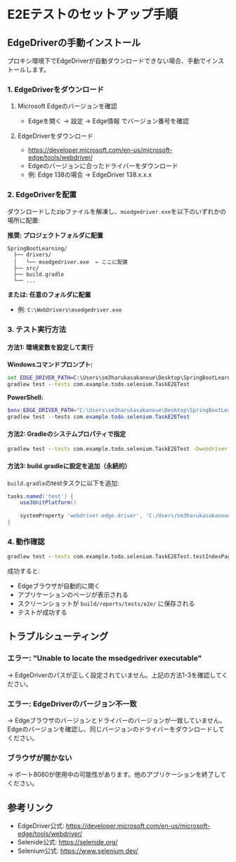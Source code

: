 # E2Eテストのセットアップ手順

## EdgeDriverの手動インストール

プロキシ環境下でEdgeDriverが自動ダウンロードできない場合、手動でインストールします。

### 1. EdgeDriverをダウンロード

1. Microsoft Edgeのバージョンを確認
   - Edgeを開く → 設定 → Edge情報 でバージョン番号を確認
   
2. EdgeDriverをダウンロード
   - https://developer.microsoft.com/en-us/microsoft-edge/tools/webdriver/
   - Edgeのバージョンに合ったドライバーをダウンロード
   - 例: Edge 138の場合 → EdgeDriver 138.x.x.x

### 2. EdgeDriverを配置

ダウンロードしたzipファイルを解凍し、`msedgedriver.exe`を以下のいずれかの場所に配置:

**推奨: プロジェクトフォルダに配置**
```
SpringBootLearning/
  ├── drivers/
  │   └── msedgedriver.exe  ← ここに配置
  ├── src/
  ├── build.gradle
  └── ...
```

**または: 任意のフォルダに配置**
- 例: `C:\WebDrivers\msedgedriver.exe`

### 3. テスト実行方法

#### 方法1: 環境変数を設定して実行

**Windowsコマンドプロンプト:**
```cmd
set EDGE_DRIVER_PATH=C:\Users\sm3harukasakanoue\Desktop\SpringBootLearning\drivers\msedgedriver.exe
gradlew test --tests com.example.todo.selenium.TaskE2ETest
```

**PowerShell:**
```powershell
$env:EDGE_DRIVER_PATH="C:\Users\sm3harukasakanoue\Desktop\SpringBootLearning\drivers\msedgedriver.exe"
gradlew test --tests com.example.todo.selenium.TaskE2ETest
```

#### 方法2: Gradleのシステムプロパティで指定

```cmd
gradlew test --tests com.example.todo.selenium.TaskE2ETest -Dwebdriver.edge.driver=C:\Users\sm3harukasakanoue\Desktop\SpringBootLearning\drivers\msedgedriver.exe
```

#### 方法3: build.gradleに設定を追加（永続的）

`build.gradle`のtestタスクに以下を追加:
```gradle
tasks.named('test') {
    useJUnitPlatform()
    
    systemProperty 'webdriver.edge.driver', 'C:/Users/sm3harukasakanoue/Desktop/SpringBootLearning/drivers/msedgedriver.exe'
}
```

### 4. 動作確認

```cmd
gradlew test --tests com.example.todo.selenium.TaskE2ETest.testIndexPageTitle
```

成功すると:
- Edgeブラウザが自動的に開く
- アプリケーションのページが表示される
- スクリーンショットが `build/reports/tests/e2e/` に保存される
- テストが成功する

## トラブルシューティング

### エラー: "Unable to locate the msedgedriver executable"
→ EdgeDriverのパスが正しく設定されていません。上記の方法1-3を確認してください。

### エラー: EdgeDriverのバージョン不一致
→ Edgeブラウザのバージョンとドライバーのバージョンが一致していません。
   Edgeのバージョンを確認し、同じバージョンのドライバーをダウンロードしてください。

### ブラウザが開かない
→ ポート8080が使用中の可能性があります。他のアプリケーションを終了してください。

## 参考リンク

- EdgeDriver公式: https://developer.microsoft.com/en-us/microsoft-edge/tools/webdriver/
- Selenide公式: https://selenide.org/
- Selenium公式: https://www.selenium.dev/
